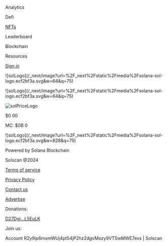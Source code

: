 [](/)

Analytics

Defi

[NFTs](/nfts)

Leaderboard

Blockchain

Resources

[Sign
in](/user/signin?returnUrl=%2Faccount%2FR2y9ip6mxmWUj4pt54jP2hz2dgvMozy9VTSwMWE7evs)

![solLogo](/_next/image?url=%2F_next%2Fstatic%2Fmedia%2Fsolana-sol-
logo.ecf2bf3a.svg&w=64&q=75)

![solLogo](/_next/image?url=%2F_next%2Fstatic%2Fmedia%2Fsolana-sol-
logo.ecf2bf3a.svg&w=64&q=75)

![solPriceLogo](/_next/image?url=%2F_next%2Fstatic%2Fmedia%2FsolPriceLogo.76eeb122.png&w=48&q=75)

$0 00

MC: $0B  0

![solLogo](/_next/image?url=%2F_next%2Fstatic%2Fmedia%2Fsolana-sol-
logo.ecf2bf3a.svg&w=828&q=75)

Powered by Solana Blockchain

Solscan @2024

[Terms of service](/terms-of-service)

[Privacy Policy](/privacy-policy)

[Contact us](/contactus)

[Advertise](https://etherscan.io/contactusadvertise)

Donations:

[D27Dgi...L5EuLK](/account/D27DgiipBR5dRdij2L6NQ27xwyiLK5Q2DsEM5ML5EuLK)

Join us:

[](https://discord.gg/vhq8N4hMvA)[](https://twitter.com/solscanofficial)[](https://solscan.substack.com/)

Account R2y9ip6mxmWUj4pt54jP2hz2dgvMozy9VTSwMWE7evs | Solscan

